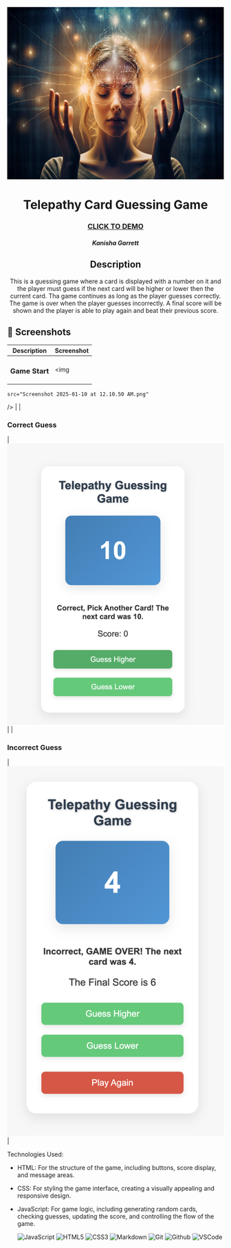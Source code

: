 <div id="header" align="center">

  <img src="./rtms-telepathy-neurosicnce.jpg" width="800" height="400">

</div>

   <div id="description" align="center">

  # Telepathy Card Guessing Game

  ### [CLICK TO DEMO](http://127.0.0.1:5500/index.html)

  ##### Kanisha Garrett 


  ## Description
  This is a guessing game where a card is displayed with a number on it and the player must  guess if the next card will be higher or lower then the current card. Tha game continues as long as the player guesses correctly. The game is over when the player guesses incorrectly.  A final score will be shown and the player is able to play again and beat their previous score. 
</div>

   ## :camera_flash: Screenshots 

  |   Description | Screenshot | 
  |:-------------:| -----------|
  | <h3>Game Start</h3> | <img
    src="Screenshot 2025-01-10 at 12.10.50 AM.png"
  /> |
  | <h3>Correct Guess</h3> | <img
    src="Screenshot 2025-01-10 at 12.12.36 AM.png"
  /> |
  | <h3>Incorrect Guess</h3> | <img
    src="Screenshot 2025-01-10 at 12.13.44 AM.png"
  /> |

Technologies Used:

* HTML: For the structure of the game, including buttons, score display, and message areas.
* CSS: For styling the game interface, creating a visually appealing and responsive design.
* JavaScript: For game logic, including generating random cards, checking guesses, updating the score, and controlling the flow of the game.

 
  ![JavaScript](https://img.shields.io/badge/-JavaScript-05122A?style=flat&logo=javascript)
  ![HTML5](https://img.shields.io/badge/-HTML5-05122A?style=flat&logo=html5)
  ![CSS3](https://img.shields.io/badge/-CSS-05122A?style=flat&logo=css3)
  ![Markdown](https://img.shields.io/badge/-Markdown-05122A?style=flat&logo=markdown)
  ![Git](https://img.shields.io/badge/-Git-05122A?style=flat&logo=git)
  ![Github](https://img.shields.io/badge/-GitHub-05122A?style=flat&logo=github)
  ![VSCode](https://img.shields.io/badge/-VS_Code-05122A?style=flat&logo=visualstudio)
 